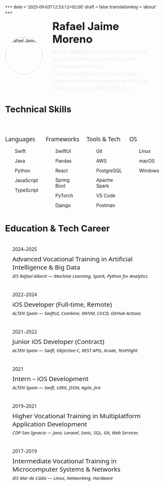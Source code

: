 +++
date = '2025-09-03T12:53:12+02:00'
draft = false
translationKey = 'about'
+++



<div style="display: flex; align-items: center; gap: 2rem; margin-bottom: 2rem;">
	<img src="/images/profile.png" alt="Rafael Jaime" style="width: 120px; height: 120px; border-radius: 50%; object-fit: cover; border: 2px solid #eee;" />
	<div>
		<h1 style="margin: 0; font-size: 2.2rem; font-weight: bold;">Rafael Jaime Moreno</h1>
		<p style="font-size: 1.1rem; color: #eee; margin: 0.5rem 0 0 0;">
			Hi! I'm <b>Rafael</b>, a developer passionate about technology, innovation and continuous learning.<br>
			I love creating apps that solve real problems and experimenting with new tools to push my skills further 🚀.
		</p>
	</div>
</div>

<h2 style="font-size: 1.8rem; color: var(--primary); text-align: left; border-bottom: 1px solid var(--border); padding-bottom: 0.5rem;">
  Technical Skills
</h2>

<div style="display: grid; grid-template-columns: repeat(4, 1fr); gap: 1.5rem; margin: 2rem 0 3rem; color: var(--content);">

  <!-- Languages -->
  <div>
    <h3 style="color: var(--primary); font-size: 1.2rem; margin-bottom: 1rem; font-weight: 500;">Languages</h3>
    <ul style="list-style: none; padding: 0; margin: 0;">
      <li style="display: flex; align-items: center; gap: 0.75rem; margin-bottom: 0.75rem; font-size: 0.95rem;">
        <img src="/images/technicals/swift.svg" alt="Swift" style="width: 20px; height: 20px; filter: brightness(0) invert(1); opacity: 0.9;" />
        Swift
      </li>
      <li style="display: flex; align-items: center; gap: 0.75rem; margin-bottom: 0.75rem; font-size: 0.95rem;">
        <img src="/images/technicals/java.svg" alt="Java" style="width: 20px; height: 20px; filter: brightness(0) invert(1); opacity: 0.9;" />
        Java
      </li>
      <li style="display: flex; align-items: center; gap: 0.75rem; margin-bottom: 0.75rem; font-size: 0.95rem;">
        <img src="/images/technicals/python.svg" alt="Python" style="width: 20px; height: 20px; filter: brightness(0) invert(1); opacity: 0.9;" />
        Python
      </li>
      <li style="display: flex; align-items: center; gap: 0.75rem; margin-bottom: 0.75rem; font-size: 0.95rem;">
        <img src="/images/technicals/javascript.svg" alt="JavaScript" style="width: 20px; height: 20px; filter: brightness(0) invert(1); opacity: 0.9;" />
        JavaScript
      </li>
      <li style="display: flex; align-items: center; gap: 0.75rem; margin-bottom: 0; font-size: 0.95rem;">
        <img src="/images/technicals/typescript.svg" alt="TypeScript" style="width: 20px; height: 20px; filter: brightness(0) invert(1); opacity: 0.9;" />
        TypeScript
      </li>
    </ul>
  </div>

  <!-- Frameworks & Libraries -->
  <div>
    <h3 style="color: var(--primary); font-size: 1.2rem; margin-bottom: 1rem; font-weight: 500;">Frameworks</h3>
    <ul style="list-style: none; padding: 0; margin: 0;">
      <li style="display: flex; align-items: center; gap: 0.75rem; margin-bottom: 0.75rem; font-size: 0.95rem;">
        <img src="/images/technicals/swift.svg" alt="SwiftUI" style="width: 20px; height: 20px; filter: brightness(0) invert(1); opacity: 0.9;" />
        SwiftUI
      </li>
      <li style="display: flex; align-items: center; gap: 0.75rem; margin-bottom: 0.75rem; font-size: 0.95rem;">
        <img src="/images/technicals/pandas.svg" alt="Pandas" style="width: 20px; height: 20px; filter: brightness(0) invert(1); opacity: 0.9;" />
        Pandas
      </li>
      <li style="display: flex; align-items: center; gap: 0.75rem; margin-bottom: 0.75rem; font-size: 0.95rem;">
        <img src="/images/technicals/react.svg" alt="React" style="width: 20px; height: 20px; filter: brightness(0) invert(1); opacity: 0.9;" />
        React
      </li>
      <li style="display: flex; align-items: center; gap: 0.75rem; margin-bottom: 0.75rem; font-size: 0.95rem;">
        <img src="/images/technicals/spring.svg" alt="Spring Boot" style="width: 20px; height: 20px; filter: brightness(0) invert(1); opacity: 0.9;" />
        Spring Boot
      </li>
      <li style="display: flex; align-items: center; gap: 0.75rem; margin-bottom: 0.75rem; font-size: 0.95rem;">
        <img src="/images/technicals/pytorch.svg" alt="PyTorch" style="width: 20px; height: 20px; filter: brightness(0) invert(1); opacity: 0.9;" />
        PyTorch
      </li>
      <li style="display: flex; align-items: center; gap: 0.75rem; margin-bottom: 0; font-size: 0.95rem;">
        <img src="/images/technicals/django.svg" alt="Django" style="width: 20px; height: 20px; filter: brightness(0) invert(1); opacity: 0.9;" />
        Django
      </li>
    </ul>
  </div>

  <!-- Tools & Technologies -->
  <div>
    <h3 style="color: var(--primary); font-size: 1.2rem; margin-bottom: 1rem; font-weight: 500;">Tools & Tech</h3>
    <ul style="list-style: none; padding: 0; margin: 0;">
      <li style="display: flex; align-items: center; gap: 0.75rem; margin-bottom: 0.75rem; font-size: 0.95rem;">
        <img src="/images/technicals/git.svg" alt="Git" style="width: 20px; height: 20px; filter: brightness(0) invert(1); opacity: 0.9;" />
        Git
      </li>
      <li style="display: flex; align-items: center; gap: 0.75rem; margin-bottom: 0.75rem; font-size: 0.95rem;">
        <img src="/images/technicals/aws.svg" alt="AWS" style="width: 20px; height: 20px; filter: brightness(0) invert(1); opacity: 0.9;" />
        AWS
      </li>
      <li style="display: flex; align-items: center; gap: 0.75rem; margin-bottom: 0.75rem; font-size: 0.95rem;">
        <img src="/images/technicals/postgresql.svg" alt="PostgreSQL" style="width: 20px; height: 20px; filter: brightness(0) invert(1); opacity: 0.9;" />
        PostgreSQL
      </li>
      <li style="display: flex; align-items: center; gap: 0.75rem; margin-bottom: 0.75rem; font-size: 0.95rem;">
        <img src="/images/technicals/apachespark.svg" alt="Apache Spark" style="width: 20px; height: 20px; filter: brightness(0) invert(1); opacity: 0.9;" />
        Apache Spark
      </li>
      <li style="display: flex; align-items: center; gap: 0.75rem; margin-bottom: 0.75rem; font-size: 0.95rem;">
        <img src="/images/technicals/vscode.svg" alt="VS Code" style="width: 20px; height: 20px; filter: brightness(0) invert(1); opacity: 0.9;" />
        VS Code
      </li>
      <li style="display: flex; align-items: center; gap: 0.75rem; margin-bottom: 0; font-size: 0.95rem;">
        <img src="/images/technicals/postman.svg" alt="Postman" style="width: 20px; height: 20px; filter: brightness(0) invert(1); opacity: 0.9;" />
        Postman
      </li>
    </ul>
  </div>

  <!-- Operating Systems -->
  <div>
    <h3 style="color: var(--primary); font-size: 1.2rem; margin-bottom: 1rem; font-weight: 500;">OS</h3>
    <ul style="list-style: none; padding: 0; margin: 0;">
      <li style="display: flex; align-items: center; gap: 0.75rem; margin-bottom: 0.75rem; font-size: 0.95rem;">
        <img src="/images/technicals/linux-original.svg" alt="Linux" style="width: 20px; height: 20px; filter: brightness(0) invert(1); opacity: 0.9;" />
        Linux
      </li>
      <li style="display: flex; align-items: center; gap: 0.75rem; margin-bottom: 0.75rem; font-size: 0.95rem;">
        <img src="/images/technicals/apple.svg" alt="macOS" style="width: 20px; height: 20px; filter: brightness(0) invert(1); opacity: 0.9;" />
        macOS
      </li>
      <li style="display: flex; align-items: center; gap: 0.75rem; margin-bottom: 0; font-size: 0.95rem;">
        <img src="/images/technicals/windows.svg" alt="Windows" style="width: 20px; height: 20px; filter: brightness(0) invert(1); opacity: 0.9;" />
        Windows
      </li>
    </ul>
  </div>

</div>


<h2 style="margin: 3rem 0 2rem; font-size: 1.8rem; color: var(--primary); text-align: left; border-bottom: 1px solid var(--border); padding-bottom: 0.5rem;">
  Education & Tech Career
</h2>

<div style="max-width: 700px; margin: 0 auto; padding-left: 1.5rem; position: relative; color: var(--content);">
  <!-- Vertical Line -->
  <div style="position: absolute; left: 0; top: 0; bottom: 0; width: 1px; background-color: var(--border); z-index: 0;"></div>

  <!-- Timeline Items -->
  <div style="position: relative; margin-bottom: 2.5rem; z-index: 1;">
    <time style="display: inline-block; font-size: 1rem; color: var(--secondary); margin-bottom: 0.5rem; font-weight: 500;">2024–2025</time>
    <h3 style="color: var(--primary); margin: 0 0 0.3rem 0; font-size: 1.3rem; font-weight: 500; line-height: 1.3;">Advanced Vocational Training in Artificial Intelligence & Big Data</h3>
    <p style="color: var(--secondary); margin: 0; font-size: 0.95rem; font-style: italic;">IES Rafael Alberti — Machine Learning, Spark, Python for Analytics</p>
  </div>

  <div style="position: relative; margin-bottom: 2.5rem; z-index: 1;">
    <time style="display: inline-block; font-size: 1rem; color: var(--secondary); margin-bottom: 0.5rem; font-weight: 500;">2022–2024</time>
    <h3 style="color: var(--primary); margin: 0 0 0.3rem 0; font-size: 1.3rem; font-weight: 500; line-height: 1.3;">iOS Developer (Full-time, Remote)</h3>
    <p style="color: var(--secondary); margin: 0; font-size: 0.95rem; font-style: italic;">ALTEN Spain — SwiftUI, Combine, MVVM, CI/CD, GitHub Actions</p>
  </div>

  <div style="position: relative; margin-bottom: 2.5rem; z-index: 1;">
    <time style="display: inline-block; font-size: 1rem; color: var(--secondary); margin-bottom: 0.5rem; font-weight: 500;">2021–2022</time>
    <h3 style="color: var(--primary); margin: 0 0 0.3rem 0; font-size: 1.3rem; font-weight: 500; line-height: 1.3;">Junior iOS Developer (Contract)</h3>
    <p style="color: var(--secondary); margin: 0; font-size: 0.95rem; font-style: italic;">ALTEN Spain — Swift, Objective-C, REST APIs, Xcode, TestFlight</p>
  </div>

  <div style="position: relative; margin-bottom: 2.5rem; z-index: 1;">
    <time style="display: inline-block; font-size: 1rem; color: var(--secondary); margin-bottom: 0.5rem; font-weight: 500;">2021</time>
    <h3 style="color: var(--primary); margin: 0 0 0.3rem 0; font-size: 1.3rem; font-weight: 500; line-height: 1.3;">Intern – iOS Development</h3>
    <p style="color: var(--secondary); margin: 0; font-size: 0.95rem; font-style: italic;">ALTEN Spain — Swift, UIKit, JSON, Agile, Jira</p>
  </div>

  <div style="position: relative; margin-bottom: 2.5rem; z-index: 1;">
    <time style="display: inline-block; font-size: 1rem; color: var(--secondary); margin-bottom: 0.5rem; font-weight: 500;">2019–2021</time>
    <h3 style="color: var(--primary); margin: 0 0 0.3rem 0; font-size: 1.3rem; font-weight: 500; line-height: 1.3;">Higher Vocational Training in Multiplatform Application Development</h3>
    <p style="color: var(--secondary); margin: 0; font-size: 0.95rem; font-style: italic;">CDP San Ignacio — Java, Laravel, Ionic, SQL, Git, Web Services</p>
  </div>

  <div style="position: relative; margin-bottom: 2.5rem; z-index: 1;">
    <time style="display: inline-block; font-size: 1rem; color: var(--secondary); margin-bottom: 0.5rem; font-weight: 500;">2017–2019</time>
    <h3 style="color: var(--primary); margin: 0 0 0.3rem 0; font-size: 1.3rem; font-weight: 500; line-height: 1.3;">Intermediate Vocational Training in Microcomputer Systems & Networks</h3>
    <p style="color: var(--secondary); margin: 0; font-size: 0.95rem; font-style: italic;">IES Mar de Cádiz — Linux, Networking, Hardware</p>
  </div>
</div>

<style>
  /* Subtle hover interaction — matches PaperMod’s gentle interactivity */
  [style*="position: relative"]:hover {
    transform: translateX(3px);
    transition: transform 0.2s ease;
  }

  /* Ensure line height is consistent and readable */
  h3, p, time {
    font-family: system-ui, -apple-system, BlinkMacSystemFont, 'Segoe UI', Roboto, sans-serif;
  }
</style>